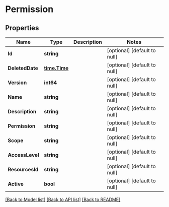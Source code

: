 # Permission

## Properties
Name | Type | Description | Notes
------------ | ------------- | ------------- | -------------
**Id** | **string** |  | [optional] [default to null]
**DeletedDate** | [**time.Time**](time.Time.md) |  | [optional] [default to null]
**Version** | **int64** |  | [optional] [default to null]
**Name** | **string** |  | [optional] [default to null]
**Description** | **string** |  | [optional] [default to null]
**Permission** | **string** |  | [optional] [default to null]
**Scope** | **string** |  | [optional] [default to null]
**AccessLevel** | **string** |  | [optional] [default to null]
**ResourcesId** | **string** |  | [optional] [default to null]
**Active** | **bool** |  | [optional] [default to null]

[[Back to Model list]](../README.md#documentation-for-models) [[Back to API list]](../README.md#documentation-for-api-endpoints) [[Back to README]](../README.md)

